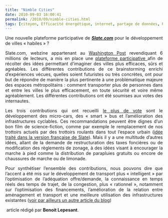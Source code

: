 ```yaml
---
title: "Nimble Cities"
date: 2010-09-03 16:00:41
permalink: /2010/09/nimble-cities.html
tags: [citoyen, Efficacité énergétique, internet, partage de données, Plateforme d'idées]
---
```


<p style="text-align: justify">Une nouvelle plateforme participative de <strong><em><a href="http://www.slate.com/" target="_blank">Slate.com</a> </em></strong>pour le développement de villes « habiles » ?<em> </em></p> <p style="text-align: justify">Slate.com, webzine appartenant au <a href="http://www.washingtonpost.com/">Washington Post</a> revendiquant 6 millions de lecteurs, a mis en place une <a href="http://www.slate.com/id/2256666/hv/hiveList" target="_blank">plateforme participative </a>afin de récolter des idées permettant d’imaginer des villes plus efficaces, sûrs et agréables. Les différentes contributions de ce brainstorming enrichi d’expériences vécues, quelles soient futuristes ou très concrètes, ont pour but de répondre de manière la plus pertinente à une problématique majeure des espaces métropolitains : comment transporter plus de personnes dans et entre les villes le plus efficacement, en toute sécurité et voire même agréablement. Les différentes contributions ont été soumises aux votes des internautes.</p> <p style="text-align: justify">Les trois contributions qui ont recueilli <a href="http://www.slate.com/id/2260392">le plus de vote</a> sont le développement des micro-cars, des « smart » bus et l’amélioration des infrastructures cyclables. Ces recommandations peuvent être dignes d’un bon film de science-fiction, comme par exemple le remplacement de nos trottoirs actuels par des trottoirs roulants dans tout l’espace urbain (<a href="http://www.slate.fr/story/24387/trottoirs-roulants">idée traité dans la version française de Slate</a>). Mais il y a une multitude d’autres idées, allant de la demande de restructuration des taxes foncières ou de modification des règlements de zonage, à des idées visant à encourager la marche à pied comme la distribution de parapluies gratuits ou encore de chaussures de marche ou de limonade.</p> <p>              </p> <p style="text-align: justify">Pour synthétiser l’ensemble des contributions, nous pouvons dire que l’accent a été mis sur le développement de transport plus « intelligent » par l’optimisation de l’adéquation offre/demande, la connaissance en temps réels des temps de trajet, de la congestion, plus « rationnel », notamment sur l’optimisation des financements, l’amélioration de la relation entre aménagement et transport et une meilleure utilisation des infrastructures existantes (<a href="https://gabrielplassat.github.io/transportsdufutur/2010/08/et-si-la-chine-inventait-ses-propres-tc-.html">voir par ailleurs un autre article du blog</a>)</p> <p> article rédigé par <strong>Benoit Lepesant</strong>.</p>
